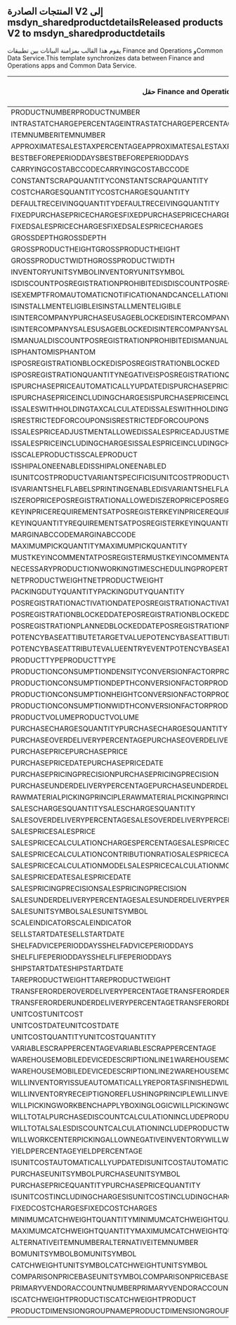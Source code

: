 ## <a name="released-products-v2-to-msdyn_sharedproductdetails"></a><span data-ttu-id="efaf8-101">المنتجات الصادرة V2 إلى msdyn_sharedproductdetails</span><span class="sxs-lookup"><span data-stu-id="efaf8-101">Released products V2 to msdyn_sharedproductdetails</span></span>

<span data-ttu-id="efaf8-102">يقوم هذا القالب بمزامنة البيانات بين تطبيقات Finance and Operations وCommon Data Service.</span><span class="sxs-lookup"><span data-stu-id="efaf8-102">This template synchronizes data between Finance and Operations apps and Common Data Service.</span></span>

<span data-ttu-id="efaf8-103">حقل Finance and Operations</span><span class="sxs-lookup"><span data-stu-id="efaf8-103">Finance and Operations field</span></span> | <span data-ttu-id="efaf8-104">نوع التعيين</span><span class="sxs-lookup"><span data-stu-id="efaf8-104">Map type</span></span> | <span data-ttu-id="efaf8-105">حقل Dynamics 365 الآخر</span><span class="sxs-lookup"><span data-stu-id="efaf8-105">Other Dynamics 365 field</span></span> | <span data-ttu-id="efaf8-106">القيمة الافتراضية</span><span class="sxs-lookup"><span data-stu-id="efaf8-106">Default value</span></span>
---|---|---|---
<span data-ttu-id="efaf8-107">PRODUCTNUMBER</span><span class="sxs-lookup"><span data-stu-id="efaf8-107">PRODUCTNUMBER</span></span> | > | <span data-ttu-id="efaf8-108">msdyn_globalproduct.msdyn_productnumber</span><span class="sxs-lookup"><span data-stu-id="efaf8-108">msdyn_globalproduct.msdyn_productnumber</span></span> | 
<span data-ttu-id="efaf8-109">INTRASTATCHARGEPERCENTAGE</span><span class="sxs-lookup"><span data-stu-id="efaf8-109">INTRASTATCHARGEPERCENTAGE</span></span> | > | <span data-ttu-id="efaf8-110">msdyn_intrastatchargepercentage</span><span class="sxs-lookup"><span data-stu-id="efaf8-110">msdyn_intrastatchargepercentage</span></span> | 
<span data-ttu-id="efaf8-111">ITEMNUMBER</span><span class="sxs-lookup"><span data-stu-id="efaf8-111">ITEMNUMBER</span></span> | >> | <span data-ttu-id="efaf8-112">msdyn_itemnumber</span><span class="sxs-lookup"><span data-stu-id="efaf8-112">msdyn_itemnumber</span></span> | 
<span data-ttu-id="efaf8-113">APPROXIMATESALESTAXPERCENTAGE</span><span class="sxs-lookup"><span data-stu-id="efaf8-113">APPROXIMATESALESTAXPERCENTAGE</span></span> | > | <span data-ttu-id="efaf8-114">msdyn_approximatesalestaxpercentage</span><span class="sxs-lookup"><span data-stu-id="efaf8-114">msdyn_approximatesalestaxpercentage</span></span> | 
<span data-ttu-id="efaf8-115">BESTBEFOREPERIODDAYS</span><span class="sxs-lookup"><span data-stu-id="efaf8-115">BESTBEFOREPERIODDAYS</span></span> | > | <span data-ttu-id="efaf8-116">msdyn_bestbeforeperioddays</span><span class="sxs-lookup"><span data-stu-id="efaf8-116">msdyn_bestbeforeperioddays</span></span> | 
<span data-ttu-id="efaf8-117">CARRYINGCOSTABCCODE</span><span class="sxs-lookup"><span data-stu-id="efaf8-117">CARRYINGCOSTABCCODE</span></span> | >> | <span data-ttu-id="efaf8-118">msdyn_carryingcostabccode</span><span class="sxs-lookup"><span data-stu-id="efaf8-118">msdyn_carryingcostabccode</span></span> | 
<span data-ttu-id="efaf8-119">CONSTANTSCRAPQUANTITY</span><span class="sxs-lookup"><span data-stu-id="efaf8-119">CONSTANTSCRAPQUANTITY</span></span> | > | <span data-ttu-id="efaf8-120">msdyn_constantscrapquantity</span><span class="sxs-lookup"><span data-stu-id="efaf8-120">msdyn_constantscrapquantity</span></span> | 
<span data-ttu-id="efaf8-121">COSTCHARGESQUANTITY</span><span class="sxs-lookup"><span data-stu-id="efaf8-121">COSTCHARGESQUANTITY</span></span> | > | <span data-ttu-id="efaf8-122">msdyn_costchargesquantity</span><span class="sxs-lookup"><span data-stu-id="efaf8-122">msdyn_costchargesquantity</span></span> | 
<span data-ttu-id="efaf8-123">DEFAULTRECEIVINGQUANTITY</span><span class="sxs-lookup"><span data-stu-id="efaf8-123">DEFAULTRECEIVINGQUANTITY</span></span> | > | <span data-ttu-id="efaf8-124">msdyn_defaultreceivingquantity</span><span class="sxs-lookup"><span data-stu-id="efaf8-124">msdyn_defaultreceivingquantity</span></span> | 
<span data-ttu-id="efaf8-125">FIXEDPURCHASEPRICECHARGES</span><span class="sxs-lookup"><span data-stu-id="efaf8-125">FIXEDPURCHASEPRICECHARGES</span></span> | > | <span data-ttu-id="efaf8-126">msdyn_fixedpurchasepricecharges</span><span class="sxs-lookup"><span data-stu-id="efaf8-126">msdyn_fixedpurchasepricecharges</span></span> | 
<span data-ttu-id="efaf8-127">FIXEDSALESPRICECHARGES</span><span class="sxs-lookup"><span data-stu-id="efaf8-127">FIXEDSALESPRICECHARGES</span></span> | > | <span data-ttu-id="efaf8-128">msdyn_fixedsalespricecharges</span><span class="sxs-lookup"><span data-stu-id="efaf8-128">msdyn_fixedsalespricecharges</span></span> | 
<span data-ttu-id="efaf8-129">GROSSDEPTH</span><span class="sxs-lookup"><span data-stu-id="efaf8-129">GROSSDEPTH</span></span> | > | <span data-ttu-id="efaf8-130">msdyn_grossdepth</span><span class="sxs-lookup"><span data-stu-id="efaf8-130">msdyn_grossdepth</span></span> | 
<span data-ttu-id="efaf8-131">GROSSPRODUCTHEIGHT</span><span class="sxs-lookup"><span data-stu-id="efaf8-131">GROSSPRODUCTHEIGHT</span></span> | > | <span data-ttu-id="efaf8-132">msdyn_grossproductheight</span><span class="sxs-lookup"><span data-stu-id="efaf8-132">msdyn_grossproductheight</span></span> | 
<span data-ttu-id="efaf8-133">GROSSPRODUCTWIDTH</span><span class="sxs-lookup"><span data-stu-id="efaf8-133">GROSSPRODUCTWIDTH</span></span> | > | <span data-ttu-id="efaf8-134">msdyn_grossproductwidth</span><span class="sxs-lookup"><span data-stu-id="efaf8-134">msdyn_grossproductwidth</span></span> | 
<span data-ttu-id="efaf8-135">INVENTORYUNITSYMBOL</span><span class="sxs-lookup"><span data-stu-id="efaf8-135">INVENTORYUNITSYMBOL</span></span> | > | <span data-ttu-id="efaf8-136">msdyn_inventoryunitsymbol.msdyn_symbol</span><span class="sxs-lookup"><span data-stu-id="efaf8-136">msdyn_inventoryunitsymbol.msdyn_symbol</span></span> | 
<span data-ttu-id="efaf8-137">ISDISCOUNTPOSREGISTRATIONPROHIBITED</span><span class="sxs-lookup"><span data-stu-id="efaf8-137">ISDISCOUNTPOSREGISTRATIONPROHIBITED</span></span> | >> | <span data-ttu-id="efaf8-138">msdyn_isdiscountposregistrationprohibited</span><span class="sxs-lookup"><span data-stu-id="efaf8-138">msdyn_isdiscountposregistrationprohibited</span></span> | 
<span data-ttu-id="efaf8-139">ISEXEMPTFROMAUTOMATICNOTIFICATIONANDCANCELLATION</span><span class="sxs-lookup"><span data-stu-id="efaf8-139">ISEXEMPTFROMAUTOMATICNOTIFICATIONANDCANCELLATION</span></span> | >> | <span data-ttu-id="efaf8-140">msdyn_exemptautomaticnotificationcancel</span><span class="sxs-lookup"><span data-stu-id="efaf8-140">msdyn_exemptautomaticnotificationcancel</span></span> | 
<span data-ttu-id="efaf8-141">ISINSTALLMENTELIGIBLE</span><span class="sxs-lookup"><span data-stu-id="efaf8-141">ISINSTALLMENTELIGIBLE</span></span> | >> | <span data-ttu-id="efaf8-142">msdyn_isinstallmenteligible</span><span class="sxs-lookup"><span data-stu-id="efaf8-142">msdyn_isinstallmenteligible</span></span> | 
<span data-ttu-id="efaf8-143">ISINTERCOMPANYPURCHASEUSAGEBLOCKED</span><span class="sxs-lookup"><span data-stu-id="efaf8-143">ISINTERCOMPANYPURCHASEUSAGEBLOCKED</span></span> | >> | <span data-ttu-id="efaf8-144">msdyn_isintercompanypurchaseusageblocked</span><span class="sxs-lookup"><span data-stu-id="efaf8-144">msdyn_isintercompanypurchaseusageblocked</span></span> | 
<span data-ttu-id="efaf8-145">ISINTERCOMPANYSALESUSAGEBLOCKED</span><span class="sxs-lookup"><span data-stu-id="efaf8-145">ISINTERCOMPANYSALESUSAGEBLOCKED</span></span> | >> | <span data-ttu-id="efaf8-146">msdyn_isintercompanysalesusageblocked</span><span class="sxs-lookup"><span data-stu-id="efaf8-146">msdyn_isintercompanysalesusageblocked</span></span> | 
<span data-ttu-id="efaf8-147">ISMANUALDISCOUNTPOSREGISTRATIONPROHIBITED</span><span class="sxs-lookup"><span data-stu-id="efaf8-147">ISMANUALDISCOUNTPOSREGISTRATIONPROHIBITED</span></span> | >> | <span data-ttu-id="efaf8-148">msdyn_ismanualdiscposregistrationprohibited</span><span class="sxs-lookup"><span data-stu-id="efaf8-148">msdyn_ismanualdiscposregistrationprohibited</span></span> | 
<span data-ttu-id="efaf8-149">ISPHANTOM</span><span class="sxs-lookup"><span data-stu-id="efaf8-149">ISPHANTOM</span></span> | >> | <span data-ttu-id="efaf8-150">msdyn_isphantom</span><span class="sxs-lookup"><span data-stu-id="efaf8-150">msdyn_isphantom</span></span> | 
<span data-ttu-id="efaf8-151">ISPOSREGISTRATIONBLOCKED</span><span class="sxs-lookup"><span data-stu-id="efaf8-151">ISPOSREGISTRATIONBLOCKED</span></span> | >> | <span data-ttu-id="efaf8-152">msdyn_isposregistrationblocked</span><span class="sxs-lookup"><span data-stu-id="efaf8-152">msdyn_isposregistrationblocked</span></span> | 
<span data-ttu-id="efaf8-153">ISPOSREGISTRATIONQUANTITYNEGATIVE</span><span class="sxs-lookup"><span data-stu-id="efaf8-153">ISPOSREGISTRATIONQUANTITYNEGATIVE</span></span> | >> | <span data-ttu-id="efaf8-154">msdyn_isposregistrationquantitynegative</span><span class="sxs-lookup"><span data-stu-id="efaf8-154">msdyn_isposregistrationquantitynegative</span></span> | 
<span data-ttu-id="efaf8-155">ISPURCHASEPRICEAUTOMATICALLYUPDATED</span><span class="sxs-lookup"><span data-stu-id="efaf8-155">ISPURCHASEPRICEAUTOMATICALLYUPDATED</span></span> | >> | <span data-ttu-id="efaf8-156">msdyn_ispurchasepriceautomaticallyupdated</span><span class="sxs-lookup"><span data-stu-id="efaf8-156">msdyn_ispurchasepriceautomaticallyupdated</span></span> | 
<span data-ttu-id="efaf8-157">ISPURCHASEPRICEINCLUDINGCHARGES</span><span class="sxs-lookup"><span data-stu-id="efaf8-157">ISPURCHASEPRICEINCLUDINGCHARGES</span></span> | >> | <span data-ttu-id="efaf8-158">msdyn_ispurchasepriceincludingcharges</span><span class="sxs-lookup"><span data-stu-id="efaf8-158">msdyn_ispurchasepriceincludingcharges</span></span> | 
<span data-ttu-id="efaf8-159">ISSALESWITHHOLDINGTAXCALCULATED</span><span class="sxs-lookup"><span data-stu-id="efaf8-159">ISSALESWITHHOLDINGTAXCALCULATED</span></span> | >> | <span data-ttu-id="efaf8-160">msdyn_issaleswithholdingtaxcalculated</span><span class="sxs-lookup"><span data-stu-id="efaf8-160">msdyn_issaleswithholdingtaxcalculated</span></span> | 
<span data-ttu-id="efaf8-161">ISRESTRICTEDFORCOUPONS</span><span class="sxs-lookup"><span data-stu-id="efaf8-161">ISRESTRICTEDFORCOUPONS</span></span> | >> | <span data-ttu-id="efaf8-162">msdyn_isrestrictedforcoupons</span><span class="sxs-lookup"><span data-stu-id="efaf8-162">msdyn_isrestrictedforcoupons</span></span> | 
<span data-ttu-id="efaf8-163">ISSALESPRICEADJUSTMENTALLOWED</span><span class="sxs-lookup"><span data-stu-id="efaf8-163">ISSALESPRICEADJUSTMENTALLOWED</span></span> | >> | <span data-ttu-id="efaf8-164">msdyn_issalespriceadjustmentallowed</span><span class="sxs-lookup"><span data-stu-id="efaf8-164">msdyn_issalespriceadjustmentallowed</span></span> | 
<span data-ttu-id="efaf8-165">ISSALESPRICEINCLUDINGCHARGES</span><span class="sxs-lookup"><span data-stu-id="efaf8-165">ISSALESPRICEINCLUDINGCHARGES</span></span> | >> | <span data-ttu-id="efaf8-166">msdyn_issalespriceincludingcharges</span><span class="sxs-lookup"><span data-stu-id="efaf8-166">msdyn_issalespriceincludingcharges</span></span> | 
<span data-ttu-id="efaf8-167">ISSCALEPRODUCT</span><span class="sxs-lookup"><span data-stu-id="efaf8-167">ISSCALEPRODUCT</span></span> | >> | <span data-ttu-id="efaf8-168">msdyn_isscaleproduct</span><span class="sxs-lookup"><span data-stu-id="efaf8-168">msdyn_isscaleproduct</span></span> | 
<span data-ttu-id="efaf8-169">ISSHIPALONEENABLED</span><span class="sxs-lookup"><span data-stu-id="efaf8-169">ISSHIPALONEENABLED</span></span> | >> | <span data-ttu-id="efaf8-170">msdyn_isshipaloneenabled</span><span class="sxs-lookup"><span data-stu-id="efaf8-170">msdyn_isshipaloneenabled</span></span> | 
<span data-ttu-id="efaf8-171">ISUNITCOSTPRODUCTVARIANTSPECIFIC</span><span class="sxs-lookup"><span data-stu-id="efaf8-171">ISUNITCOSTPRODUCTVARIANTSPECIFIC</span></span> | >> | <span data-ttu-id="efaf8-172">msdyn_isunitcostproductvariantspecific</span><span class="sxs-lookup"><span data-stu-id="efaf8-172">msdyn_isunitcostproductvariantspecific</span></span> | 
<span data-ttu-id="efaf8-173">ISVARIANTSHELFLABELSPRINTINGENABLED</span><span class="sxs-lookup"><span data-stu-id="efaf8-173">ISVARIANTSHELFLABELSPRINTINGENABLED</span></span> | >> | <span data-ttu-id="efaf8-174">msdyn_isvariantshelflabelsprintingenabled</span><span class="sxs-lookup"><span data-stu-id="efaf8-174">msdyn_isvariantshelflabelsprintingenabled</span></span> | 
<span data-ttu-id="efaf8-175">ISZEROPRICEPOSREGISTRATIONALLOWED</span><span class="sxs-lookup"><span data-stu-id="efaf8-175">ISZEROPRICEPOSREGISTRATIONALLOWED</span></span> | >> | <span data-ttu-id="efaf8-176">msdyn_iszeropriceposregistrationallowed</span><span class="sxs-lookup"><span data-stu-id="efaf8-176">msdyn_iszeropriceposregistrationallowed</span></span> | 
<span data-ttu-id="efaf8-177">KEYINPRICEREQUIREMENTSATPOSREGISTER</span><span class="sxs-lookup"><span data-stu-id="efaf8-177">KEYINPRICEREQUIREMENTSATPOSREGISTER</span></span> | >> | <span data-ttu-id="efaf8-178">msdyn_keyinpricerequirementsatposregister</span><span class="sxs-lookup"><span data-stu-id="efaf8-178">msdyn_keyinpricerequirementsatposregister</span></span> | 
<span data-ttu-id="efaf8-179">KEYINQUANTITYREQUIREMENTSATPOSREGISTER</span><span class="sxs-lookup"><span data-stu-id="efaf8-179">KEYINQUANTITYREQUIREMENTSATPOSREGISTER</span></span> | >> | <span data-ttu-id="efaf8-180">msdyn_keyinquantityrequirementsatposregister</span><span class="sxs-lookup"><span data-stu-id="efaf8-180">msdyn_keyinquantityrequirementsatposregister</span></span> | 
<span data-ttu-id="efaf8-181">MARGINABCCODE</span><span class="sxs-lookup"><span data-stu-id="efaf8-181">MARGINABCCODE</span></span> | >> | <span data-ttu-id="efaf8-182">msdyn_marginabccode</span><span class="sxs-lookup"><span data-stu-id="efaf8-182">msdyn_marginabccode</span></span> | 
<span data-ttu-id="efaf8-183">MAXIMUMPICKQUANTITY</span><span class="sxs-lookup"><span data-stu-id="efaf8-183">MAXIMUMPICKQUANTITY</span></span> | > | <span data-ttu-id="efaf8-184">msdyn_maximumpickquantity</span><span class="sxs-lookup"><span data-stu-id="efaf8-184">msdyn_maximumpickquantity</span></span> | 
<span data-ttu-id="efaf8-185">MUSTKEYINCOMMENTATPOSREGISTER</span><span class="sxs-lookup"><span data-stu-id="efaf8-185">MUSTKEYINCOMMENTATPOSREGISTER</span></span> | >> | <span data-ttu-id="efaf8-186">msdyn_mustkeyincommentatposregister</span><span class="sxs-lookup"><span data-stu-id="efaf8-186">msdyn_mustkeyincommentatposregister</span></span> | 
<span data-ttu-id="efaf8-187">NECESSARYPRODUCTIONWORKINGTIMESCHEDULINGPROPERTYID</span><span class="sxs-lookup"><span data-stu-id="efaf8-187">NECESSARYPRODUCTIONWORKINGTIMESCHEDULINGPROPERTYID</span></span> | > | <span data-ttu-id="efaf8-188">msdyn_necessaryproductionworkingtimeschedulingp</span><span class="sxs-lookup"><span data-stu-id="efaf8-188">msdyn_necessaryproductionworkingtimeschedulingp</span></span> | 
<span data-ttu-id="efaf8-189">NETPRODUCTWEIGHT</span><span class="sxs-lookup"><span data-stu-id="efaf8-189">NETPRODUCTWEIGHT</span></span> | > | <span data-ttu-id="efaf8-190">msdyn_netproductweight</span><span class="sxs-lookup"><span data-stu-id="efaf8-190">msdyn_netproductweight</span></span> | 
<span data-ttu-id="efaf8-191">PACKINGDUTYQUANTITY</span><span class="sxs-lookup"><span data-stu-id="efaf8-191">PACKINGDUTYQUANTITY</span></span> | > | <span data-ttu-id="efaf8-192">msdyn_packingdutyquantity</span><span class="sxs-lookup"><span data-stu-id="efaf8-192">msdyn_packingdutyquantity</span></span> | 
<span data-ttu-id="efaf8-193">POSREGISTRATIONACTIVATIONDATE</span><span class="sxs-lookup"><span data-stu-id="efaf8-193">POSREGISTRATIONACTIVATIONDATE</span></span> | > | <span data-ttu-id="efaf8-194">msdyn_posregistrationactivationdate</span><span class="sxs-lookup"><span data-stu-id="efaf8-194">msdyn_posregistrationactivationdate</span></span> | 
<span data-ttu-id="efaf8-195">POSREGISTRATIONBLOCKEDDATE</span><span class="sxs-lookup"><span data-stu-id="efaf8-195">POSREGISTRATIONBLOCKEDDATE</span></span> | > | <span data-ttu-id="efaf8-196">msdyn_posregistrationblockeddate</span><span class="sxs-lookup"><span data-stu-id="efaf8-196">msdyn_posregistrationblockeddate</span></span> | 
<span data-ttu-id="efaf8-197">POSREGISTRATIONPLANNEDBLOCKEDDATE</span><span class="sxs-lookup"><span data-stu-id="efaf8-197">POSREGISTRATIONPLANNEDBLOCKEDDATE</span></span> | > | <span data-ttu-id="efaf8-198">msdyn_posregistrationplannedblockeddate</span><span class="sxs-lookup"><span data-stu-id="efaf8-198">msdyn_posregistrationplannedblockeddate</span></span> | 
<span data-ttu-id="efaf8-199">POTENCYBASEATTIBUTETARGETVALUE</span><span class="sxs-lookup"><span data-stu-id="efaf8-199">POTENCYBASEATTIBUTETARGETVALUE</span></span> | > | <span data-ttu-id="efaf8-200">msdyn_potencybaseattibutetargetvalue</span><span class="sxs-lookup"><span data-stu-id="efaf8-200">msdyn_potencybaseattibutetargetvalue</span></span> | 
<span data-ttu-id="efaf8-201">POTENCYBASEATTRIBUTEVALUEENTRYEVENT</span><span class="sxs-lookup"><span data-stu-id="efaf8-201">POTENCYBASEATTRIBUTEVALUEENTRYEVENT</span></span> | >> | <span data-ttu-id="efaf8-202">msdyn_potencybaseattributevalueentryevent</span><span class="sxs-lookup"><span data-stu-id="efaf8-202">msdyn_potencybaseattributevalueentryevent</span></span> | 
<span data-ttu-id="efaf8-203">PRODUCTTYPE</span><span class="sxs-lookup"><span data-stu-id="efaf8-203">PRODUCTTYPE</span></span> | >> | <span data-ttu-id="efaf8-204">msdyn_producttype</span><span class="sxs-lookup"><span data-stu-id="efaf8-204">msdyn_producttype</span></span> | 
<span data-ttu-id="efaf8-205">PRODUCTIONCONSUMPTIONDENSITYCONVERSIONFACTOR</span><span class="sxs-lookup"><span data-stu-id="efaf8-205">PRODUCTIONCONSUMPTIONDENSITYCONVERSIONFACTOR</span></span> | > | <span data-ttu-id="efaf8-206">msdyn_productionconsumptiondensityconversion</span><span class="sxs-lookup"><span data-stu-id="efaf8-206">msdyn_productionconsumptiondensityconversion</span></span> | 
<span data-ttu-id="efaf8-207">PRODUCTIONCONSUMPTIONDEPTHCONVERSIONFACTOR</span><span class="sxs-lookup"><span data-stu-id="efaf8-207">PRODUCTIONCONSUMPTIONDEPTHCONVERSIONFACTOR</span></span> | > | <span data-ttu-id="efaf8-208">msdyn_productionconsumptiondepthconversion</span><span class="sxs-lookup"><span data-stu-id="efaf8-208">msdyn_productionconsumptiondepthconversion</span></span> | 
<span data-ttu-id="efaf8-209">PRODUCTIONCONSUMPTIONHEIGHTCONVERSIONFACTOR</span><span class="sxs-lookup"><span data-stu-id="efaf8-209">PRODUCTIONCONSUMPTIONHEIGHTCONVERSIONFACTOR</span></span> | > | <span data-ttu-id="efaf8-210">msdyn_productionconsumptionheightconversion</span><span class="sxs-lookup"><span data-stu-id="efaf8-210">msdyn_productionconsumptionheightconversion</span></span> | 
<span data-ttu-id="efaf8-211">PRODUCTIONCONSUMPTIONWIDTHCONVERSIONFACTOR</span><span class="sxs-lookup"><span data-stu-id="efaf8-211">PRODUCTIONCONSUMPTIONWIDTHCONVERSIONFACTOR</span></span> | > | <span data-ttu-id="efaf8-212">msdyn_productionconsumptionwidthconversion</span><span class="sxs-lookup"><span data-stu-id="efaf8-212">msdyn_productionconsumptionwidthconversion</span></span> | 
<span data-ttu-id="efaf8-213">PRODUCTVOLUME</span><span class="sxs-lookup"><span data-stu-id="efaf8-213">PRODUCTVOLUME</span></span> | > | <span data-ttu-id="efaf8-214">msdyn_productvolume</span><span class="sxs-lookup"><span data-stu-id="efaf8-214">msdyn_productvolume</span></span> | 
<span data-ttu-id="efaf8-215">PURCHASECHARGESQUANTITY</span><span class="sxs-lookup"><span data-stu-id="efaf8-215">PURCHASECHARGESQUANTITY</span></span> | > | <span data-ttu-id="efaf8-216">msdyn_purchasechargesquantity</span><span class="sxs-lookup"><span data-stu-id="efaf8-216">msdyn_purchasechargesquantity</span></span> | 
<span data-ttu-id="efaf8-217">PURCHASEOVERDELIVERYPERCENTAGE</span><span class="sxs-lookup"><span data-stu-id="efaf8-217">PURCHASEOVERDELIVERYPERCENTAGE</span></span> | > | <span data-ttu-id="efaf8-218">msdyn_purchaseoverdeliverypercentage</span><span class="sxs-lookup"><span data-stu-id="efaf8-218">msdyn_purchaseoverdeliverypercentage</span></span> | 
<span data-ttu-id="efaf8-219">PURCHASEPRICE</span><span class="sxs-lookup"><span data-stu-id="efaf8-219">PURCHASEPRICE</span></span> | > | <span data-ttu-id="efaf8-220">msdyn_purchaseprice</span><span class="sxs-lookup"><span data-stu-id="efaf8-220">msdyn_purchaseprice</span></span> | 
<span data-ttu-id="efaf8-221">PURCHASEPRICEDATE</span><span class="sxs-lookup"><span data-stu-id="efaf8-221">PURCHASEPRICEDATE</span></span> | > | <span data-ttu-id="efaf8-222">msdyn_purchasepricedate</span><span class="sxs-lookup"><span data-stu-id="efaf8-222">msdyn_purchasepricedate</span></span> | 
<span data-ttu-id="efaf8-223">PURCHASEPRICINGPRECISION</span><span class="sxs-lookup"><span data-stu-id="efaf8-223">PURCHASEPRICINGPRECISION</span></span> | > | <span data-ttu-id="efaf8-224">msdyn_purchasepricingprecision</span><span class="sxs-lookup"><span data-stu-id="efaf8-224">msdyn_purchasepricingprecision</span></span> | 
<span data-ttu-id="efaf8-225">PURCHASEUNDERDELIVERYPERCENTAGE</span><span class="sxs-lookup"><span data-stu-id="efaf8-225">PURCHASEUNDERDELIVERYPERCENTAGE</span></span> | > | <span data-ttu-id="efaf8-226">msdyn_purchaseunderdeliverypercentage</span><span class="sxs-lookup"><span data-stu-id="efaf8-226">msdyn_purchaseunderdeliverypercentage</span></span> | 
<span data-ttu-id="efaf8-227">RAWMATERIALPICKINGPRINCIPLE</span><span class="sxs-lookup"><span data-stu-id="efaf8-227">RAWMATERIALPICKINGPRINCIPLE</span></span> | >> | <span data-ttu-id="efaf8-228">msdyn_rawmaterialpickingprinciple</span><span class="sxs-lookup"><span data-stu-id="efaf8-228">msdyn_rawmaterialpickingprinciple</span></span> | 
<span data-ttu-id="efaf8-229">SALESCHARGESQUANTITY</span><span class="sxs-lookup"><span data-stu-id="efaf8-229">SALESCHARGESQUANTITY</span></span> | > | <span data-ttu-id="efaf8-230">msdyn_saleschargesquantity</span><span class="sxs-lookup"><span data-stu-id="efaf8-230">msdyn_saleschargesquantity</span></span> | 
<span data-ttu-id="efaf8-231">SALESOVERDELIVERYPERCENTAGE</span><span class="sxs-lookup"><span data-stu-id="efaf8-231">SALESOVERDELIVERYPERCENTAGE</span></span> | > | <span data-ttu-id="efaf8-232">msdyn_salesoverdeliverypercentage</span><span class="sxs-lookup"><span data-stu-id="efaf8-232">msdyn_salesoverdeliverypercentage</span></span> | 
<span data-ttu-id="efaf8-233">SALESPRICE</span><span class="sxs-lookup"><span data-stu-id="efaf8-233">SALESPRICE</span></span> | > | <span data-ttu-id="efaf8-234">msdyn_salesprice</span><span class="sxs-lookup"><span data-stu-id="efaf8-234">msdyn_salesprice</span></span> | 
<span data-ttu-id="efaf8-235">SALESPRICECALCULATIONCHARGESPERCENTAGE</span><span class="sxs-lookup"><span data-stu-id="efaf8-235">SALESPRICECALCULATIONCHARGESPERCENTAGE</span></span> | > | <span data-ttu-id="efaf8-236">msdyn_salespricecalculationchargespercentage</span><span class="sxs-lookup"><span data-stu-id="efaf8-236">msdyn_salespricecalculationchargespercentage</span></span> | 
<span data-ttu-id="efaf8-237">SALESPRICECALCULATIONCONTRIBUTIONRATIO</span><span class="sxs-lookup"><span data-stu-id="efaf8-237">SALESPRICECALCULATIONCONTRIBUTIONRATIO</span></span> | > | <span data-ttu-id="efaf8-238">msdyn_salespricecalculationcontributionratio</span><span class="sxs-lookup"><span data-stu-id="efaf8-238">msdyn_salespricecalculationcontributionratio</span></span> | 
<span data-ttu-id="efaf8-239">SALESPRICECALCULATIONMODEL</span><span class="sxs-lookup"><span data-stu-id="efaf8-239">SALESPRICECALCULATIONMODEL</span></span> | >> | <span data-ttu-id="efaf8-240">msdyn_salespricecalculationmodel</span><span class="sxs-lookup"><span data-stu-id="efaf8-240">msdyn_salespricecalculationmodel</span></span> | 
<span data-ttu-id="efaf8-241">SALESPRICEDATE</span><span class="sxs-lookup"><span data-stu-id="efaf8-241">SALESPRICEDATE</span></span> | > | <span data-ttu-id="efaf8-242">msdyn_salespricedate</span><span class="sxs-lookup"><span data-stu-id="efaf8-242">msdyn_salespricedate</span></span> | 
<span data-ttu-id="efaf8-243">SALESPRICINGPRECISION</span><span class="sxs-lookup"><span data-stu-id="efaf8-243">SALESPRICINGPRECISION</span></span> | > | <span data-ttu-id="efaf8-244">msdyn_salespricingprecision</span><span class="sxs-lookup"><span data-stu-id="efaf8-244">msdyn_salespricingprecision</span></span> | 
<span data-ttu-id="efaf8-245">SALESUNDERDELIVERYPERCENTAGE</span><span class="sxs-lookup"><span data-stu-id="efaf8-245">SALESUNDERDELIVERYPERCENTAGE</span></span> | > | <span data-ttu-id="efaf8-246">msdyn_salesunderdeliverypercentage</span><span class="sxs-lookup"><span data-stu-id="efaf8-246">msdyn_salesunderdeliverypercentage</span></span> | 
<span data-ttu-id="efaf8-247">SALESUNITSYMBOL</span><span class="sxs-lookup"><span data-stu-id="efaf8-247">SALESUNITSYMBOL</span></span> | > | <span data-ttu-id="efaf8-248">msdyn_salesunitsymbol.msdyn_symbol</span><span class="sxs-lookup"><span data-stu-id="efaf8-248">msdyn_salesunitsymbol.msdyn_symbol</span></span> | 
<span data-ttu-id="efaf8-249">SCALEINDICATOR</span><span class="sxs-lookup"><span data-stu-id="efaf8-249">SCALEINDICATOR</span></span> | >> | <span data-ttu-id="efaf8-250">msdyn_scaleindicator</span><span class="sxs-lookup"><span data-stu-id="efaf8-250">msdyn_scaleindicator</span></span> | 
<span data-ttu-id="efaf8-251">SELLSTARTDATE</span><span class="sxs-lookup"><span data-stu-id="efaf8-251">SELLSTARTDATE</span></span> | > | <span data-ttu-id="efaf8-252">msdyn_sellstartdate</span><span class="sxs-lookup"><span data-stu-id="efaf8-252">msdyn_sellstartdate</span></span> | 
<span data-ttu-id="efaf8-253">SHELFADVICEPERIODDAYS</span><span class="sxs-lookup"><span data-stu-id="efaf8-253">SHELFADVICEPERIODDAYS</span></span> | > | <span data-ttu-id="efaf8-254">msdyn_shelfadviceperioddays</span><span class="sxs-lookup"><span data-stu-id="efaf8-254">msdyn_shelfadviceperioddays</span></span> | 
<span data-ttu-id="efaf8-255">SHELFLIFEPERIODDAYS</span><span class="sxs-lookup"><span data-stu-id="efaf8-255">SHELFLIFEPERIODDAYS</span></span> | > | <span data-ttu-id="efaf8-256">msdyn_shelflifeperioddays</span><span class="sxs-lookup"><span data-stu-id="efaf8-256">msdyn_shelflifeperioddays</span></span> | 
<span data-ttu-id="efaf8-257">SHIPSTARTDATE</span><span class="sxs-lookup"><span data-stu-id="efaf8-257">SHIPSTARTDATE</span></span> | > | <span data-ttu-id="efaf8-258">msdyn_shipstartdate</span><span class="sxs-lookup"><span data-stu-id="efaf8-258">msdyn_shipstartdate</span></span> | 
<span data-ttu-id="efaf8-259">TAREPRODUCTWEIGHT</span><span class="sxs-lookup"><span data-stu-id="efaf8-259">TAREPRODUCTWEIGHT</span></span> | > | <span data-ttu-id="efaf8-260">msdyn_tareproductweight</span><span class="sxs-lookup"><span data-stu-id="efaf8-260">msdyn_tareproductweight</span></span> | 
<span data-ttu-id="efaf8-261">TRANSFERORDEROVERDELIVERYPERCENTAGE</span><span class="sxs-lookup"><span data-stu-id="efaf8-261">TRANSFERORDEROVERDELIVERYPERCENTAGE</span></span> | > | <span data-ttu-id="efaf8-262">msdyn_transferorderoverdeliverypercentage</span><span class="sxs-lookup"><span data-stu-id="efaf8-262">msdyn_transferorderoverdeliverypercentage</span></span> | 
<span data-ttu-id="efaf8-263">TRANSFERORDERUNDERDELIVERYPERCENTAGE</span><span class="sxs-lookup"><span data-stu-id="efaf8-263">TRANSFERORDERUNDERDELIVERYPERCENTAGE</span></span> | > | <span data-ttu-id="efaf8-264">msdyn_transferorderunderdeliverypercentage</span><span class="sxs-lookup"><span data-stu-id="efaf8-264">msdyn_transferorderunderdeliverypercentage</span></span> | 
<span data-ttu-id="efaf8-265">UNITCOST</span><span class="sxs-lookup"><span data-stu-id="efaf8-265">UNITCOST</span></span> | > | <span data-ttu-id="efaf8-266">msdyn_unitcost</span><span class="sxs-lookup"><span data-stu-id="efaf8-266">msdyn_unitcost</span></span> | 
<span data-ttu-id="efaf8-267">UNITCOSTDATE</span><span class="sxs-lookup"><span data-stu-id="efaf8-267">UNITCOSTDATE</span></span> | > | <span data-ttu-id="efaf8-268">msdyn_unitcostdate</span><span class="sxs-lookup"><span data-stu-id="efaf8-268">msdyn_unitcostdate</span></span> | 
<span data-ttu-id="efaf8-269">UNITCOSTQUANTITY</span><span class="sxs-lookup"><span data-stu-id="efaf8-269">UNITCOSTQUANTITY</span></span> | > | <span data-ttu-id="efaf8-270">msdyn_unitcostquantity</span><span class="sxs-lookup"><span data-stu-id="efaf8-270">msdyn_unitcostquantity</span></span> | 
<span data-ttu-id="efaf8-271">VARIABLESCRAPPERCENTAGE</span><span class="sxs-lookup"><span data-stu-id="efaf8-271">VARIABLESCRAPPERCENTAGE</span></span> | > | <span data-ttu-id="efaf8-272">msdyn_variablescrappercentage</span><span class="sxs-lookup"><span data-stu-id="efaf8-272">msdyn_variablescrappercentage</span></span> | 
<span data-ttu-id="efaf8-273">WAREHOUSEMOBILEDEVICEDESCRIPTIONLINE1</span><span class="sxs-lookup"><span data-stu-id="efaf8-273">WAREHOUSEMOBILEDEVICEDESCRIPTIONLINE1</span></span> | > | <span data-ttu-id="efaf8-274">msdyn_warehousemobiledevicedescriptionline1</span><span class="sxs-lookup"><span data-stu-id="efaf8-274">msdyn_warehousemobiledevicedescriptionline1</span></span> | 
<span data-ttu-id="efaf8-275">WAREHOUSEMOBILEDEVICEDESCRIPTIONLINE2</span><span class="sxs-lookup"><span data-stu-id="efaf8-275">WAREHOUSEMOBILEDEVICEDESCRIPTIONLINE2</span></span> | > | <span data-ttu-id="efaf8-276">msdyn_warehousemobiledevicedescriptionline2</span><span class="sxs-lookup"><span data-stu-id="efaf8-276">msdyn_warehousemobiledevicedescriptionline2</span></span> | 
<span data-ttu-id="efaf8-277">WILLINVENTORYISSUEAUTOMATICALLYREPORTASFINISHED</span><span class="sxs-lookup"><span data-stu-id="efaf8-277">WILLINVENTORYISSUEAUTOMATICALLYREPORTASFINISHED</span></span> | >> | <span data-ttu-id="efaf8-278">msdyn_willinventoryissueautoreportasfinished</span><span class="sxs-lookup"><span data-stu-id="efaf8-278">msdyn_willinventoryissueautoreportasfinished</span></span> | 
<span data-ttu-id="efaf8-279">WILLINVENTORYRECEIPTIGNOREFLUSHINGPRINCIPLE</span><span class="sxs-lookup"><span data-stu-id="efaf8-279">WILLINVENTORYRECEIPTIGNOREFLUSHINGPRINCIPLE</span></span> | >> | <span data-ttu-id="efaf8-280">msdyn_willinventoryreceiptignoreflushing</span><span class="sxs-lookup"><span data-stu-id="efaf8-280">msdyn_willinventoryreceiptignoreflushing</span></span> | 
<span data-ttu-id="efaf8-281">WILLPICKINGWORKBENCHAPPLYBOXINGLOGIC</span><span class="sxs-lookup"><span data-stu-id="efaf8-281">WILLPICKINGWORKBENCHAPPLYBOXINGLOGIC</span></span> | >> | <span data-ttu-id="efaf8-282">msdyn_willpickingworkbenchapplyboxinglogic</span><span class="sxs-lookup"><span data-stu-id="efaf8-282">msdyn_willpickingworkbenchapplyboxinglogic</span></span> | 
<span data-ttu-id="efaf8-283">WILLTOTALPURCHASEDISCOUNTCALCULATIONINCLUDEPRODUCT</span><span class="sxs-lookup"><span data-stu-id="efaf8-283">WILLTOTALPURCHASEDISCOUNTCALCULATIONINCLUDEPRODUCT</span></span> | >> | <span data-ttu-id="efaf8-284">msdyn_willtotalpurchdiscountcalcincludeproduct</span><span class="sxs-lookup"><span data-stu-id="efaf8-284">msdyn_willtotalpurchdiscountcalcincludeproduct</span></span> | 
<span data-ttu-id="efaf8-285">WILLTOTALSALESDISCOUNTCALCULATIONINCLUDEPRODUCT</span><span class="sxs-lookup"><span data-stu-id="efaf8-285">WILLTOTALSALESDISCOUNTCALCULATIONINCLUDEPRODUCT</span></span> | >> | <span data-ttu-id="efaf8-286">msdyn_willtotalsalesdiscountcalcincludeproduct</span><span class="sxs-lookup"><span data-stu-id="efaf8-286">msdyn_willtotalsalesdiscountcalcincludeproduct</span></span> | 
<span data-ttu-id="efaf8-287">WILLWORKCENTERPICKINGALLOWNEGATIVEINVENTORY</span><span class="sxs-lookup"><span data-stu-id="efaf8-287">WILLWORKCENTERPICKINGALLOWNEGATIVEINVENTORY</span></span> | >> | <span data-ttu-id="efaf8-288">msdyn_willworkcenterpickingallownegativeinvent</span><span class="sxs-lookup"><span data-stu-id="efaf8-288">msdyn_willworkcenterpickingallownegativeinvent</span></span> | 
<span data-ttu-id="efaf8-289">YIELDPERCENTAGE</span><span class="sxs-lookup"><span data-stu-id="efaf8-289">YIELDPERCENTAGE</span></span> | > | <span data-ttu-id="efaf8-290">msdyn_yieldpercentage</span><span class="sxs-lookup"><span data-stu-id="efaf8-290">msdyn_yieldpercentage</span></span> | 
<span data-ttu-id="efaf8-291">ISUNITCOSTAUTOMATICALLYUPDATED</span><span class="sxs-lookup"><span data-stu-id="efaf8-291">ISUNITCOSTAUTOMATICALLYUPDATED</span></span> | >> | <span data-ttu-id="efaf8-292">msdyn_isunitcostautomaticallyupdated</span><span class="sxs-lookup"><span data-stu-id="efaf8-292">msdyn_isunitcostautomaticallyupdated</span></span> | 
<span data-ttu-id="efaf8-293">PURCHASEUNITSYMBOL</span><span class="sxs-lookup"><span data-stu-id="efaf8-293">PURCHASEUNITSYMBOL</span></span> | > | <span data-ttu-id="efaf8-294">msdyn_purchaseunitsymbol.msdyn_symbol</span><span class="sxs-lookup"><span data-stu-id="efaf8-294">msdyn_purchaseunitsymbol.msdyn_symbol</span></span> | 
<span data-ttu-id="efaf8-295">PURCHASEPRICEQUANTITY</span><span class="sxs-lookup"><span data-stu-id="efaf8-295">PURCHASEPRICEQUANTITY</span></span> | > | <span data-ttu-id="efaf8-296">msdyn_purchasepricequantity</span><span class="sxs-lookup"><span data-stu-id="efaf8-296">msdyn_purchasepricequantity</span></span> | 
<span data-ttu-id="efaf8-297">ISUNITCOSTINCLUDINGCHARGES</span><span class="sxs-lookup"><span data-stu-id="efaf8-297">ISUNITCOSTINCLUDINGCHARGES</span></span> | >> | <span data-ttu-id="efaf8-298">msdyn_isunitcostincludingcharges</span><span class="sxs-lookup"><span data-stu-id="efaf8-298">msdyn_isunitcostincludingcharges</span></span> | 
<span data-ttu-id="efaf8-299">FIXEDCOSTCHARGES</span><span class="sxs-lookup"><span data-stu-id="efaf8-299">FIXEDCOSTCHARGES</span></span> | >> | <span data-ttu-id="efaf8-300">msdyn_fixedcostcharges</span><span class="sxs-lookup"><span data-stu-id="efaf8-300">msdyn_fixedcostcharges</span></span> | 
<span data-ttu-id="efaf8-301">MINIMUMCATCHWEIGHTQUANTITY</span><span class="sxs-lookup"><span data-stu-id="efaf8-301">MINIMUMCATCHWEIGHTQUANTITY</span></span> | >> | <span data-ttu-id="efaf8-302">msdyn_minimumcatchweightquantity</span><span class="sxs-lookup"><span data-stu-id="efaf8-302">msdyn_minimumcatchweightquantity</span></span> | 
<span data-ttu-id="efaf8-303">MAXIMUMCATCHWEIGHTQUANTITY</span><span class="sxs-lookup"><span data-stu-id="efaf8-303">MAXIMUMCATCHWEIGHTQUANTITY</span></span> | >> | <span data-ttu-id="efaf8-304">msdyn_maximumcatchweightquantity</span><span class="sxs-lookup"><span data-stu-id="efaf8-304">msdyn_maximumcatchweightquantity</span></span> | 
<span data-ttu-id="efaf8-305">ALTERNATIVEITEMNUMBER</span><span class="sxs-lookup"><span data-stu-id="efaf8-305">ALTERNATIVEITEMNUMBER</span></span> | >> | <span data-ttu-id="efaf8-306">msdyn_alternativeitemnumber.msdyn_itemnumber</span><span class="sxs-lookup"><span data-stu-id="efaf8-306">msdyn_alternativeitemnumber.msdyn_itemnumber</span></span> | 
<span data-ttu-id="efaf8-307">BOMUNITSYMBOL</span><span class="sxs-lookup"><span data-stu-id="efaf8-307">BOMUNITSYMBOL</span></span> | >> | <span data-ttu-id="efaf8-308">msdyn_bomunitsymbol.msdyn_symbol</span><span class="sxs-lookup"><span data-stu-id="efaf8-308">msdyn_bomunitsymbol.msdyn_symbol</span></span> | 
<span data-ttu-id="efaf8-309">CATCHWEIGHTUNITSYMBOL</span><span class="sxs-lookup"><span data-stu-id="efaf8-309">CATCHWEIGHTUNITSYMBOL</span></span> | >> | <span data-ttu-id="efaf8-310">msdyn_catchweightunitsymbol.msdyn_symbol</span><span class="sxs-lookup"><span data-stu-id="efaf8-310">msdyn_catchweightunitsymbol.msdyn_symbol</span></span> | 
<span data-ttu-id="efaf8-311">COMPARISONPRICEBASEUNITSYMBOL</span><span class="sxs-lookup"><span data-stu-id="efaf8-311">COMPARISONPRICEBASEUNITSYMBOL</span></span> | >> | <span data-ttu-id="efaf8-312">msdyn_comparisonpricebaseunitsymbol.msdyn_symbol</span><span class="sxs-lookup"><span data-stu-id="efaf8-312">msdyn_comparisonpricebaseunitsymbol.msdyn_symbol</span></span> | 
<span data-ttu-id="efaf8-313">PRIMARYVENDORACCOUNTNUMBER</span><span class="sxs-lookup"><span data-stu-id="efaf8-313">PRIMARYVENDORACCOUNTNUMBER</span></span> | >> | <span data-ttu-id="efaf8-314">msdyn_vendorid.msdyn_vendoraccountnumber</span><span class="sxs-lookup"><span data-stu-id="efaf8-314">msdyn_vendorid.msdyn_vendoraccountnumber</span></span> | 
<span data-ttu-id="efaf8-315">ISCATCHWEIGHTPRODUCT</span><span class="sxs-lookup"><span data-stu-id="efaf8-315">ISCATCHWEIGHTPRODUCT</span></span> | >> | <span data-ttu-id="efaf8-316">msdyn_iscatchweight</span><span class="sxs-lookup"><span data-stu-id="efaf8-316">msdyn_iscatchweight</span></span> | 
<span data-ttu-id="efaf8-317">PRODUCTDIMENSIONGROUPNAME</span><span class="sxs-lookup"><span data-stu-id="efaf8-317">PRODUCTDIMENSIONGROUPNAME</span></span> | >> | <span data-ttu-id="efaf8-318">msdyn_productdimensiongroupid.msdyn_groupname</span><span class="sxs-lookup"><span data-stu-id="efaf8-318">msdyn_productdimensiongroupid.msdyn_groupname</span></span> | 

